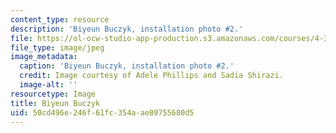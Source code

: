```yaml
---
content_type: resource
description: 'Biyeun Buczyk, installation photo #2.'
file: https://ol-ocw-studio-app-production.s3.amazonaws.com/courses/4-341-introduction-to-photography-and-related-media-fall-2007/50cd496e246f61fc354aae89755680d5_buczyk6.jpg
file_type: image/jpeg
image_metadata:
  caption: 'Biyeun Buczyk, installation photo #2.'
  credit: Image courtesy of Adele Phillips and Sadia Shirazi.
  image-alt: ''
resourcetype: Image
title: Biyeun Buczyk
uid: 50cd496e-246f-61fc-354a-ae89755680d5
---
```

